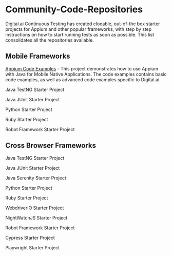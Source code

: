 # Community-Code-Repositories

Digital.ai Continuous Testing has created cloeable, out-of-the box starter projects for Appium and other popular frameworks, with step by step instructions on how to start running tests as soon as possible. This list consolidates all the repositories available.

## Mobile Frameworks

[Appium Code Examples](https://github.com/ExperitestOfficial/CommunityCode-AppiumCodeExamples) - This project demonstrates how to use Appium with Java for Mobile Native Applications. The code examples contains basic code examples, as well as advanced code examples specific to Digital.ai.

Java TestNG Starter Project

Java JUnit Starter Project

Python Starter Project

Ruby Starter Project

Robot Framework Starter Project

## Cross Browser Frameworks

Java TestNG Starter Project

Java JUnit Starter Project

Java Serenity Starter Project

Python Starter Project

Ruby Starter Project

WebdriverIO Starter Project

NightWatchJS Starter Project

Robot Framework Starter Project

Cypress Starter Project

Playwright Starter Project

